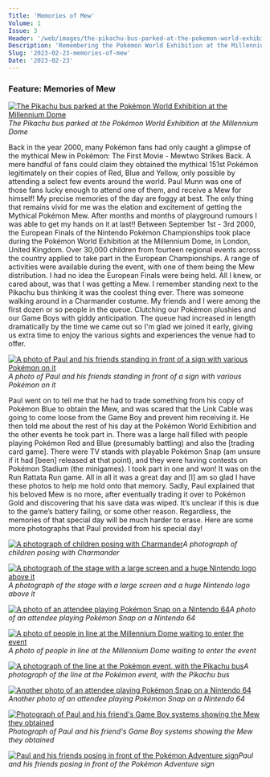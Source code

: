 ```yaml
---
Title: 'Memories of Mew'
Volume: 1
Issue: 3
Header: '/web/images/the-pikachu-bus-parked-at-the-pokemon-world-exhibition-at-the-millennium-dome.png'
Description: 'Remembering the Pokémon World Exhibition at the Millennium Dome, London on September 1-3 2000.'
Slug: '2023-02-23-memories-of-mew'
Date: '2023-02-23'
---
```

### Feature: Memories of Mew

[![The Pikachu bus parked at the Pokémon World Exhibition at the Millennium Dome](/web/images/the-pikachu-bus-parked-at-the-pokemon-world-exhibition-at-the-millennium-dome.png)](/web/images/the-pikachu-bus-parked-at-the-pokemon-world-exhibition-at-the-millennium-dome.png)*The Pikachu bus parked at the Pokémon World Exhibition at the Millennium Dome*

Back in the year 2000, many Pokémon fans had only caught a glimpse of the mythical Mew in Pokémon: The First Movie - Mewtwo Strikes Back. A mere handful of fans could claim they obtained the mythical 151st Pokémon legitimately on their copies of Red, Blue and Yellow, only possible by attending a select few events around the world. Paul Munn was one of those fans lucky enough to attend one of them, and receive a Mew for himself!
My precise memories of the day are foggy at best. The only thing that remains vivid for me was the elation and excitement of getting the Mythical Pokémon Mew. After months and months of playground rumours I was able to get my hands on it at last!!
Between September 1st - 3rd 2000, the European Finals of the Nintendo Pokémon Championships took place during the Pokémon World Exhibition at the Millennium Dome, in London, United Kingdom. Over 30,000 children from fourteen regional events across the country applied to take part in the European Championships. A range of activities were available during the event, with one of them being the Mew distribution.
I had no idea the European Finals were being held. All I knew, or cared about, was that I was getting a Mew. I remember standing next to the Pikachu bus thinking it was the coolest thing ever. There was someone walking around in a Charmander costume. My friends and I were among the first dozen or so people in the queue.
Clutching our Pokémon plushies and our Game Boys with giddy anticipation. The queue had increased in length dramatically by the time we came out so I'm glad we joined it early, giving us extra time to enjoy the various sights and experiences the venue had to offer.

[![A photo of Paul and his friends standing in front of a sign with various Pokémon on it](/web/images/a-photo-of-paul-and-his-friends-standing-in-front-of-a-sign-with-various-pokemon-on-it.png)](/web/images/a-photo-of-paul-and-his-friends-standing-in-front-of-a-sign-with-various-pokemon-on-it.png)*A photo of Paul and his friends standing in front of a sign with various Pokémon on it*

Paul went on to tell me that he had to trade something from his copy of Pokémon Blue to obtain the Mew, and was scared that the Link Cable was going to come loose from the Game Boy and prevent him receiving it. He then told me about the rest of his day at the Pokémon World Exhibition and the other events he took part in.
There was a large hall filled with people playing Pokémon Red and Blue (presumably battling) and also the \[trading card game\]. There were TV stands with playable Pokémon Snap (am unsure if it had \[been\] released at that point), and they were having contests on Pokémon Stadium (the minigames). I took part in one and won! It was on the Run Rattata Run game.
All in all it was a great day and \[I\] am so glad I have these photos to help me hold onto that memory.
Sadly, Paul explained that his beloved Mew is no more, after eventually trading it over to Pokémon Gold and discovering that his save data was wiped. It’s unclear if this is due to the game’s battery failing, or some other reason. Regardless, the memories of that special day will be much harder to erase.
Here are some more photographs that Paul provided from his special day!

[![A photograph of children posing with Charmander](/web/images/a-photograph-of-children-posing-with-charmander.png)](/web/images/a-photograph-of-children-posing-with-charmander.png)*A photograph of children posing with Charmander*


[![A photograph of the stage with a large screen and a huge Nintendo logo above it](/web/images/a-photograph-of-the-stage-with-a-large-screen-and-a-huge-nintendo-logo-above-it.png)](/web/images/a-photograph-of-the-stage-with-a-large-screen-and-a-huge-nintendo-logo-above-it.png)*A photograph of the stage with a large screen and a huge Nintendo logo above it*


[![A photo of an attendee playing Pokémon Snap on a Nintendo 64](/web/images/a-photo-of-an-attendee-playing-pokemon-snap-on-a-nintendo-64.png)](/web/images/a-photo-of-an-attendee-playing-pokemon-snap-on-a-nintendo-64.png)*A photo of an attendee playing Pokémon Snap on a Nintendo 64*


[![A photo of people in line at the Millennium Dome waiting to enter the event](/web/images/a-photo-of-people-in-line-at-the-millennium-dome-waiting-to-enter-the-event.jpeg)](/web/images/a-photo-of-people-in-line-at-the-millennium-dome-waiting-to-enter-the-event.jpeg)*A photo of people in line at the Millennium Dome waiting to enter the event*


[![A photograph of the line at the Pokémon event, with the Pikachu bus](/web/images/a-photograph-of-the-line-at-the-pokemon-event-with-the-pikachu-bus.jpeg)](/web/images/a-photograph-of-the-line-at-the-pokemon-event-with-the-pikachu-bus.jpeg)*A photograph of the line at the Pokémon event, with the Pikachu bus*


[![Another photo of an attendee playing Pokémon Snap on a Nintendo 64](/web/images/another-photo-of-an-attendee-playing-pokemon-snap-on-a-nintendo-64.jpeg)](/web/images/another-photo-of-an-attendee-playing-pokemon-snap-on-a-nintendo-64.jpeg)*Another photo of an attendee playing Pokémon Snap on a Nintendo 64*


[![Photograph of Paul and his friend's Game Boy systems showing the Mew they obtained](/web/images/photograph-of-paul-and-his-friends-game-boy-systems-showing-the-mew-they-obtained.png)](/web/images/photograph-of-paul-and-his-friends-game-boy-systems-showing-the-mew-they-obtained.png)*Photograph of Paul and his friend's Game Boy systems showing the Mew they obtained*


[![Paul and his friends posing in front of the Pokémon Adventure sign](/web/images/paul-and-his-friends-posing-in-front-of-the-pokemon-adventure-sign.png)](/web/images/paul-and-his-friends-posing-in-front-of-the-pokemon-adventure-sign.png)*Paul and his friends posing in front of the Pokémon Adventure sign*
